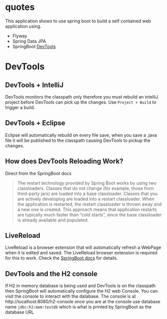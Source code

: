 # quotes

This application shows to use spring boot to build a self contained web application using.

* Flyway 
* Spring Data JPA
* SpringBoot [DevTools](https://docs.spring.io/spring-boot/docs/current/reference/html/using-boot-devtools.html)

# DevTools

## DevTools + IntelliJ

DevTools monitors the classpath only therefore you must rebuild an intelliJ project
before DevTools can pick up the changes. Use `Project > Build` to trigger a build.

## DevTools + Eclipse 

Eclipse will automatically rebuild on every file save, when you save a .java file
it will be published to the classpath causing DevTools to pickup the changes.

## How does DevTools Reloading Work? 

Direct from the SpringBoot docs

>The restart technology provided by Spring Boot works by using two classloaders. 
>Classes that do not change (for example, those from third-party jars) are 
>loaded into a base classloader. Classes that you are actively developing are 
>loaded into a restart classloader. When the application is restarted, 
>the restart classloader is thrown away and a new one is created. 
>This approach means that application restarts are typically much faster 
>than “cold starts”, since the base classloader is already available and populated.

## LiveReload

LiveReload is a browser extension that will automatically refresh a WebPage
when it is edited and saved. The LiveReload browser extension is required
for this to work. Check the [SpringBoot docs](https://docs.spring.io/spring-boot/docs/current/reference/html/using-boot-devtools.html#using-boot-devtools-livereload) for details.

## DevTools and the H2 console

If H2 in memory database is being used and DevTools is on the classpath then
SpringBoot will automatically configure the H2 web Console. You can visit the
console to interact with the database. The console is at http://localhost:8080/h2-console
once you are at the console use database name `jdbc:h2:mem:testdb` which is what is printed
by SpringBoot as the database URL

